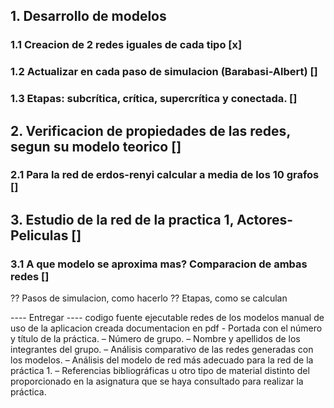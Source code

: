 ## 1. Desarrollo de modelos
### 1.1 Creacion de 2 redes iguales de cada tipo [x]
### 1.2 Actualizar en cada paso de simulacion (Barabasi-Albert) []
### 1.3 Etapas: subcrítica, crítica, supercrítica y conectada. []
## 2. Verificacion de propiedades de las redes, segun su modelo teorico []
### 2.1 Para la red de erdos-renyi calcular a media de los 10 grafos []
## 3. Estudio de la red de la practica 1, Actores-Peliculas []
### 3.1 A que modelo se aproxima mas? Comparacion de ambas redes []

?? Pasos de simulacion, como hacerlo
?? Etapas, como se calculan


---- Entregar ----
codigo fuente
ejecutable
redes de los modelos
manual de uso de la aplicacion creada
documentacion en pdf
    - Portada con el número y título de la práctica.
    – Número de grupo.
    – Nombre y apellidos de los integrantes del grupo.
    – Análisis comparativo de las redes generadas con los modelos.
    – Análisis del modelo de red más adecuado para la red de la práctica 1.
    – Referencias bibliográficas u otro tipo de material distinto del proporcionado en la asignatura que se haya consultado para realizar la práctica.